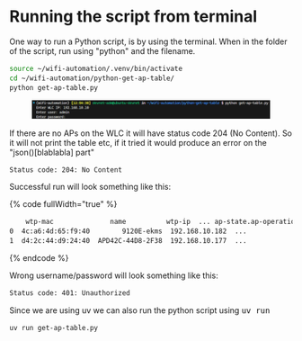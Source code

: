 # Running the script from terminal

One way to run a Python script, is by using the terminal. When in the folder of the script, run using "python" and the filename.

```bash
source ~/wifi-automation/.venv/bin/activate
cd ~/wifi-automation/python-get-ap-table/
python get-ap-table.py
```

<div data-full-width="true"><figure><img src="../../.gitbook/assets/image.png" alt=""><figcaption></figcaption></figure></div>

If there are no APs on the WLC it will have status code 204 (No Content). So it will not print the table etc, if it tried it would produce an error on the "json()\[blablabla] part"

```bash
Status code: 204: No Content
```

Successful run will look something like this:

{% code fullWidth="true" %}
```bash
 	wtp-mac              name          wtp-ip  ... ap-state.ap-operation-state     ap-time-info.boot-time            ap-time-info.join-time
0  4c:a6:4d:65:f9:40        9120E-ekms  192.168.10.182  ...                  registered  2024-07-25T00:28:12+00:00  2024-07-25T00:30:04.335182+00:00
1  d4:2c:44:d9:24:40  APD42C-44D8-2F38  192.168.10.177  ...                  registered  2024-07-31T19:22:07+00:00  2024-07-31T19:23:42.643078+00:00

```
{% endcode %}

Wrong username/password will look something like this:

```bash
Status code: 401: Unauthorized
```

Since we are using uv we can also run the python script using <kbd>uv run</kbd>

```bash
uv run get-ap-table.py
```
